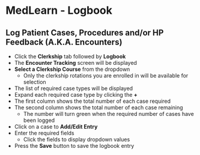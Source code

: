 # MedLearn - Logbook
## Log Patient Cases, Procedures and/or HP Feedback (A.K.A. Encounters)


* Click the **Clerkship** tab followed by **Logbook**
* The **Encounter Tracking** screen will be displayed
* **Select a Clerkship Course** from the dropdown
    * Only the clerkship rotations you are enrolled in will be available for selection
* The list of required case types will be displayed
* Expand each required case type by clicking the **+**
* The first column shows the total number of each case required
* The second column shows the total number of each case remaining
    * The number will turn green when the required number of cases have been logged
* Click on a case to **Add/Edit Entry**
* Enter the required fields
    * Click the fields to display dropdown values
* Press the **Save** button to save the logbook entry
